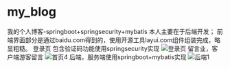 # my_blog
我的个人博客-springboot+springsecurity+mybatis
本人主要在于后端开发；
前端界面部分是通过baidu.com得到的，使用开源工具layui.com组件组装完成，略显粗糙。
登录页
包含验证码功能使用springsecurity实现
![登录页](https://user-images.githubusercontent.com/72128933/130383053-b2ca5554-4180-4fa3-a531-51af6add7dd3.png)
留言业，客户端游客留言
![首页4](https://user-images.githubusercontent.com/72128933/130383093-ca79a299-f276-4893-bcd2-aca556eecb4a.png)
后端，服务端使用springboot+mybatis实现
![后端1](https://user-images.githubusercontent.com/72128933/130383132-35521845-e52a-444c-a13e-167da21e7d61.png)
